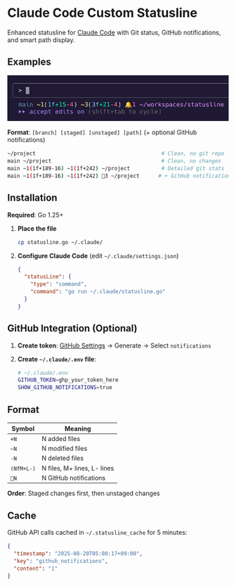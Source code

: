 # Claude Code Custom Statusline

Enhanced statusline for [Claude Code](https://claude.ai/code) with Git status, GitHub notifications, and smart path display.

## Examples

![Example Screenshot](.github/example.png)

**Format**: `[branch] [staged] [unstaged] [path]` (+ optional GitHub notifications)

```bash
~/project                                        # Clean, no git repo
main ~/project                                   # Clean, no changes
main ~1(1f+189-16) ~1(1f+242) ~/project          # Detailed git stats
main ~1(1f+189-16) ~1(1f+242) 🔔3 ~/project      # + GitHub notifications (optional)
```

## Installation

**Required**: Go 1.25+

1. **Place the file**

   ```bash
   cp statusline.go ~/.claude/
   ```

2. **Configure Claude Code** (edit `~/.claude/settings.json`)

   ```json
   {
     "statusLine": {
       "type": "command",
       "command": "go run ~/.claude/statusline.go"
     }
   }
   ```

## GitHub Integration (Optional)

1. **Create token**: [GitHub Settings](https://github.com/settings/tokens) → Generate → Select `notifications`

2. **Create `~/.claude/.env` file**:

   ```bash
   # ~/.claude/.env
   GITHUB_TOKEN=ghp_your_token_here
   SHOW_GITHUB_NOTIFICATIONS=true
   ```

## Format

| Symbol     | Meaning                     |
| ---------- | --------------------------- |
| `+N`       | N added files               |
| `~N`       | N modified files            |
| `-N`       | N deleted files             |
| `(NfM+L-)` | N files, M+ lines, L- lines |
| `🔔N`      | N GitHub notifications      |

**Order**: Staged changes first, then unstaged changes

## Cache

GitHub API calls cached in `~/.statusline_cache` for 5 minutes:

```json
{
  "timestamp": "2025-08-20T05:08:17+09:00",
  "key": "github_notifications",
  "content": "1"
}
```
